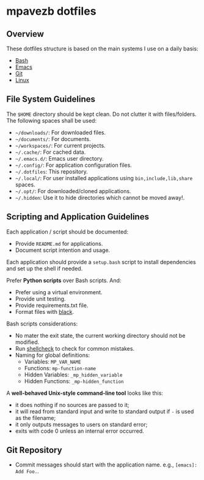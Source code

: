 # mpavezb dotfiles

## Overview

These dotfiles structure is based on the main systems I use on a daily basis:
- [Bash](bash/README.md)
- [Emacs](emacs/README.md)
- [Git](git/README.md)
- [Linux](linux/README.md)

## File System Guidelines

The `$HOME` directory should be kept clean. Do not clutter it with files/folders. The following spaces shall be used:
- `~/downloads/`: For downloaded files.
- `~/documents/`: For documents.
- `~/workspaces/`: For current projects.
- `~/.cache/`: For cached data.
- `~/.emacs.d/`: Emacs user directory.
- `~/.config/`: For application configuration files.
- `~/.dotfiles`: This repository.
- `~/.local/`: For user installed applications using `bin,include,lib,share` spaces.
- `~/.opt/`: For downloaded/cloned applications.
- `~/.hidden`: Use it to hide directories which cannot be moved away!.

## Scripting and Application Guidelines

Each application / script should be documented:
- Provide `README.md` for applications.
- Document script intention and usage.

Each application should provide a `setup.bash` script to install dependencies and set up the shell if needed.

Prefer **Python scripts** over Bash scripts. And:
- Prefer using a virtual environment.
- Provide unit testing.
- Provide requirements.txt file.
- Format files with [black](https://github.com/psf/black).

Bash scripts considerations:
- No mater the exit state, the current working directory should not be modified.
- Run [shellcheck](https://github.com/koalaman/shellcheck) to check for common mistakes.
- Naming for global definitions:
  - Variables: `MP_VAR_NAME`
  - Functions: `mp-function-name`
  - Hidden Variables: `_mp_hidden_variable`
  - Hidden Functions: `_mp-hidden_function`

A **well-behaved Unix-style command-line tool** looks like this:
- it does nothing if no sources are passed to it;
- it will read from standard input and write to standard output if `-` is used as the filename;
- it only outputs messages to users on standard error;
- exits with code 0 unless an internal error occurred.

## Git Repository

- Commit messages should start with the application name. e.g., `[emacs]: Add Foo.`.

